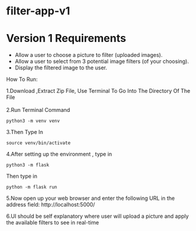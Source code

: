 # filter-app-v1

Version 1 Requirements
=====
* Allow a user to choose a picture to filter (uploaded images).
* Allow a user to select from 3 potential image filters (of your choosing).
* Display the filtered image to the user.


How To Run:

1.Download ,Extract Zip File, Use Terminal To Go Into The Directory Of The File
<br>
<br>
2.Run Terminal Command
 ```
 python3 -m venv venv
 
 ```
3.Then Type In 
 ```
source venv/bin/activate
 ```
4.After setting up the environment , type in 
```
python3 -m flask

```
 Then type in 
```
python -m flask run
````
5.Now open up your web browser and enter the following URL in the address field:
http://localhost:5000/ 

6.UI should be self explanatory where user will upload a picture and apply the available filters to see in real-time
